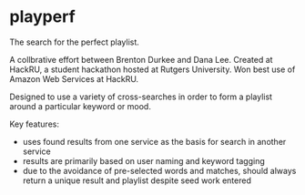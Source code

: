 # playperf
The search for the perfect playlist.

A collbrative effort between Brenton Durkee and Dana Lee. Created at HackRU, a student hackathon hosted at Rutgers University.
Won best use of Amazon Web Services at HackRU.

Designed to use a variety of cross-searches in order to form a playlist around a particular keyword or mood.

Key features:
  * uses found results from one service as the basis for search in another service
  * results are primarily based on user naming and keyword tagging
  * due to the avoidance of pre-selected words and matches, should always return a unique result and playlist despite seed work entered

